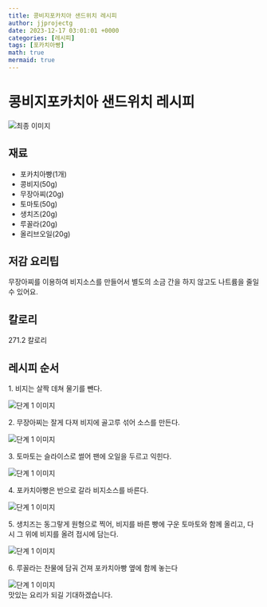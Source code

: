 ```yaml
---
title: 콩비지포카치아 샌드위치 레시피
author: jjprojectg
date: 2023-12-17 03:01:01 +0000
categories: [레시피]
tags: [포카치아빵]
math: true
mermaid: true
---
```

<meta name="og:type" content="website"/>
<meta charset="UTF-8"/>
<div class="header">
  <h1>콩비지포카치아 샌드위치 레시피</h1>
</div>

<div class="container my-4">
  <div class="row">
    <div class="col-12 col-md-6">
      <div class="recipe-image">
        <img src="http://www.foodsafetykorea.go.kr/uploadimg/cook/10_00580_2.png" class="step-image" alt="최종 이미지"/>
      </div>
    </div>
    <div class="col-12 col-md-6">
      <div class="ingredients">
        <h2>재료</h2>
        <ul class="card">
          <li> 포카치아빵(1개) </li>
          <li>  콩비지(50g) </li>
          <li>  무장아찌(20g) </li>
          <li>  토마토(50g) </li>
          <li> 생치즈(20g) </li>
          <li>  루꼴라(20g) </li>
          <li>  올리브오일(20g) </li>
</ul>
      </div>
    </div>
    <div class="col-12 col-md-6">
      <div class="ingredients">
        <h2>저감 요리팁</h2>
        <div class="card"> 
          <p>
            무장아찌를 이용하여 비지소스를 만들어서 별도의 소금 간을 하지 않고도 나트륨을 줄일 수 있어요.
          </p>
        </div>
      </div>
      <div class="ingredients">
        <h2>칼로리</h2>
        <div class="card"> 
          <p>
            271.2 칼로리
          </p>
        </div>
      </div>
    </div>
  </div>

  <h2 class="my-4">레시피 순서</h2>
  <div class="card recipe-card">
    <div class="card-body recipe-step">
      <p class="card-text step-description">1. 비지는 살짝 데쳐 물기를 뺀다.</p>
      <img src="http://www.foodsafetykorea.go.kr/uploadimg/cook/20_00580_1.png" alt="단계 1 이미지" class="step-image"/>
    </div>
  </div>
  <div class="card recipe-card">
    <div class="card-body recipe-step">
      <p class="card-text step-description">2. 무장아찌는 잘게 다져 비지에 골고루
섞어 소스를 만든다.</p>
      <img src="http://www.foodsafetykorea.go.kr/uploadimg/cook/20_00580_2.png" alt="단계 1 이미지" class="step-image"/>
    </div>
  </div>
  <div class="card recipe-card">
    <div class="card-body recipe-step">
      <p class="card-text step-description">3. 토마토는 슬라이스로 썰어 팬에 오일을
두르고 익힌다.</p>
      <img src="http://www.foodsafetykorea.go.kr/uploadimg/cook/20_00580_3.png" alt="단계 1 이미지" class="step-image"/>
    </div>
  </div>
  <div class="card recipe-card">
    <div class="card-body recipe-step">
      <p class="card-text step-description">4. 포카치아빵은 반으로 갈라 비지소스를
바른다.</p>
      <img src="http://www.foodsafetykorea.go.kr/uploadimg/cook/20_00580_4.png" alt="단계 1 이미지" class="step-image"/>
    </div>
  </div>
  <div class="card recipe-card">
    <div class="card-body recipe-step">
      <p class="card-text step-description">5. 생치즈는 동그랗게 원형으로 찍어,
비지를 바른 빵에 구운 토마토와 함께
올리고, 다시 그 위에 비지를 올려
접시에 담는다.</p>
      <img src="http://www.foodsafetykorea.go.kr/uploadimg/cook/20_00580_5.png" alt="단계 1 이미지" class="step-image"/>
    </div>
  </div>
  <div class="card recipe-card">
    <div class="card-body recipe-step">
      <p class="card-text step-description">6. 루꼴라는 찬물에 담궈 건져 포카치아빵
옆에 함께 놓는다</p>
      <img src="http://www.foodsafetykorea.go.kr/uploadimg/cook/20_00580_6.png" alt="단계 1 이미지" class="step-image"/>
    </div>
  </div>

</div>
맛있는 요리가 되길 기대하겠습니다.
